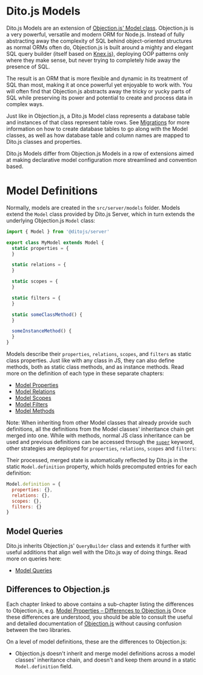 # Dito.js Models

Dito.js Models are an extension of
[Objection.js' Model class](http://vincit.github.io/objection.js/#models).
Objection.js is a very powerful, versatile and modern ORM for Node.js. Instead
of fully abstracting away the complexity of SQL behind object-oriented
structures as normal ORMs often do, Objection.js is built around a mighty and
elegant SQL query builder (itself based on [Knex.js](http://knexjs.org/)),
deploying OOP patterns only where they make sense, but never trying to
completely hide away the presence of SQL.

The result is an ORM that is more flexible and dynamic in its treatment of SQL
than most, making it at once powerful yet enjoyable to work with. You will often
find that Objection.js abstracts away the tricky or yucky parts of SQL while
preserving its power and potential to create and process data in complex ways.

Just like in Objection.js, a Dito.js Model class represents a database table and
instances of that class represent table rows. See [Migrations](./migrations.md)
for more information on how to create database tables to go along with the Model
classes, as well as how database table and column names are mapped to Dito.js
classes and properties.

Dito.js Models differ from Objection.js Models in a row of extensions aimed at
making declarative model configuration more streamlined and convention based.

# Model Definitions

Normally, models are created in the `src/server/models` folder. Models extend
the `Model` class provided by Dito.js Server, which in turn extends the
underlying Objection.js `Model` class:

```js
import { Model } from '@ditojs/server'

export class MyModel extends Model {
  static properties = {
  }

  static relations = {
  }

  static scopes = {
  }

  static filters = {
  }

  static someClassMethod() {
  }

  someInstanceMethod() {
  }
}
```

Models describe their `properties`, `relations`, `scopes`, and `filters` as
static class properties. Just like with any class in JS, they can also define
methods, both as static class methods, and as instance methods. Read more on
the definition of each type in these separate chapters:

- [Model Properties](./model-properties.md)
- [Model Relations](./model-relations.md)
- [Model Scopes](./model-scopes.md)
- [Model Filters](./model-filters.md)
- [Model Methods](./model-methods.md)

Note: When inheriting from other Model classes that already provide such
definitions, all the definitions from the Model classes' inheritance chain get
merged into one. While with methods, normal JS class inheritance can be used and
previous definitions can be accessed through the
[`super`](https://developer.mozilla.org/en-US/docs/Web/JavaScript/Reference/Operators/super)
keyword, other strategies are deployed for `properties`, `relations`, `scopes`
and `filters`:

Their processed, merged state is automatically reflected by Dito.js in the
static `Model.definition` property, which holds precomputed entries for each
definition:

```js
Model.definition = {
  properties: {},
  relations: {},
  scopes: {},
  filters: {}
}
```

## Model Queries

Dito.js inherits Objection.js' `QueryBuilder` class and extends it further with
useful additions that align well with the Dito.js way of doing things. Read more
on queries here:

- [Model Queries](./model-queries.md)

## Differences to Objection.js

Each chapter linked to above contains a sub-chapter listing the
differences to Objection.js, e.g.
[Model Properties – Differences to Objection.js](./model-properties.md#differences-to-objectionjs)
Once these differences are understood, you should be able to consult the useful
and detailed documentation of
[Objection.js](http://vincit.github.io/objection.js/) without causing confusion
between the two libraries.

On a level of model definitions, these are the differences to Objection.js:

- Objection.js doesn't inherit and merge model definitions across a model classes'
  inheritance chain, and doesn't and keep them around in a static `Model.definition` field.
